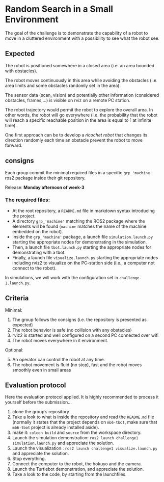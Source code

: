 # Random Search in a Small Environment

The goal of the challenge is to demonstrate the capability of a robot to move in a cluttered environment with a possibility to see what the robot see.

## Expected

The robot is positioned somewhere in a closed area (i.e. an area bounded with obstacles).

The robot moves continuously in this area while avoiding the obstacles (i.e. area limits and some obstacles randomly set in the area).

The sensor data (scan, vision) and potentially other information (considered obstacles, frames,...) is visible on rviz on a remote PC station.

The robot trajectory would permit the robot to explore the overall area. In other words, the robot will go everywhere (i.e. the probability that the robot will reach a specific reachable position in the area is equal to 1 at infinite time).

One first approach can be to develop a *ricochet robot* that changes its direction randomly each time an obstacle prevent the robot to move forward.

## consigns

Each group commit the minimal required files in a specific `grp_'machine'` ros2 package inside their git repository.

Release: **Monday afternoon of week-3**

### The required files:

* At the root repository, a `README.md` file in markdown syntax introducing the project.
* A directory `grp_'machine'` matching the ROS2 package where the elements will be found (`machine` matches the name of the machine embedded on the robot).
* Inside the `grp_'machine'` package, a launch file `simulation.launch.py` starting the appropriate nodes for demonstrating in the simulation.
* Then, a launch file `tbot.launch.py` starting the appropriate nodes for demonstrating with a tbot.
* Finally, a launch file `visualize.launch.py` starting the appropriate nodes including rviz2 to visualize on the PC-station side (i.e., a computer not connect to the robot).

In simulations, we will work with the configuration set in `challenge-1.launch.py`.

## Criteria

Minimal:

1. The group follows the consigns (i.e. the repository is presented as expected)
2. The robot behavior is safe (no collision with any obstacles)
3. rviz2 is started and well configured on a second PC connected over wifi
4. The robot moves everywhere in it environment.

Optional:

5. An operator can control the robot at any time.
6. The robot movement is fluid (no stop), fast and the robot moves smoothly even in small areas

## Evaluation protocol

Here the evaluation protocol applied.
It is highly recommended to process it yourself before the submission...

1. clone the group’s repository
2. Take a look to what is inside the repository and read the `README.md` file (normally it states that the project depends on `mb6-tbot`, make sure that `mb6-tbot` project is already installed aside).
3. make it: `colcon build` and `source` from the workspace directory.
4. Launch the simulation demonstration: `ros2 launch challenge1 simulation.launch.py` and appreciate the solution.
4. Launch the visualization : `ros2 launch challenge1 visualize.launch.py` and appreciate the solution.
5. Stop everything.
6. Connect the computer to the robot, the hokuyo and the camera.
7. Launch the Turtlebot demonstration, and appreciate the solution.
8. Take a look to the code, by starting from the launchfiles.
